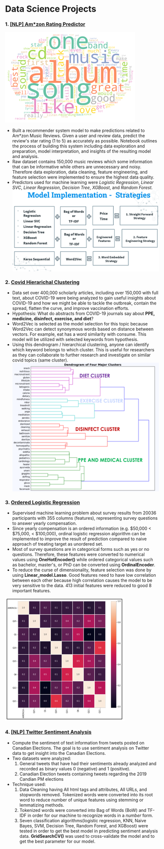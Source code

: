 # Data Science Projects
### 1. [[NLP] Am*zon Rating Predictor](https://github.com/fendihalim/fendihalim/tree/main/Data%20Science/A_music_rating_prediction)
![alt text](https://github.com/fendihalim/fendihalim/blob/main/Data%20Science/A_music_rating_prediction/a-word-cloud.png)
- Built a recommender system model to make predictions related to Am*zon Music Reviews. Given a user and review data, predict the review's star rating (1 to 5) as accurately as possible. Notebook outlines the process of building this system including data exploration and preparation, model interpretation, and insights of the resulting model and analysis. 
- Raw dataset contains 150,000 music reviews which some information that can be informative while others are unnecessary and noisy. Therefore data exploration, data cleaning, feature engineering, and feature selection were implemented to ensure the highest data quality. 
- Predictors used for machine learning were *Logistic Regression*, *Linear SVC*, *Linear Regression*, *Decision Tree*, *XGBoost*, and *Random Forest.*
![alt text](https://github.com/fendihalim/fendihalim/blob/main/Data%20Science/A_music_rating_prediction/model-implementation.png)
### 2. [Covid Hierarichal Clustering](https://github.com/fendihalim/fendihalim/blob/main/Data%20Science/COVID_Clustering/covid-clustering.ipynb)
- Data set over 400,000 scholarly articles, including over 150,000 with full text, about COVID-19 were being analyzed to gain useful insights about COVID-19 and how we might be able to tackle the outbreak, contain the spread, flatten the curve, and improve vaccination efforts. 
- Hypothesis: What do abstracts from COVID-19 journals say about **PPE, medicine, disinfect, exercise, and diet**?
- Word2Vec is selected as the model selection for this topic because Word2Vec can detect synonymous words based on distance between vectors. For example, eat has a word similarity with consume. This model will be utilized with selected keywords from hypothesis.
- Using this dendrogram / hierarchical clustering, anyone can identify which keyword belongs to which cluster. This is useful for researchers as they can collaborate to further research and investigate on similar covid topics (same cluster). 
![alt text](https://github.com/fendihalim/fendihalim/blob/main/Data%20Science/COVID_Clustering/dendrogram-hierarchichal-clustering.png)
### 3. [Ordered Logistic Regression](https://github.com/fendihalim/fendihalim/blob/main/Data%20Science/ordinal_logistic_regression_survey/ordinal-logistic-regression-survey.ipynb)
- Supervised machine learning problem about survey results from 20036 participants with 355 columns (features), representing survey questions to answer yearly compensation.
- Since yearly compensation is an ordered information (e.g. $50,000 < $75,000, < $100,000), ordinal logistic regression algorithm can be implemented to improve the result of prediction compared to naive approach of treating target as unordered set.
- Most of survey questions are in categorical forms such as yes or no questions. Therefore, these features were converted to numerical values using **OneHotEncoder()** while ordered categorical values such as bachelor, master's, or PhD can be converted using **OrdinalEncoder**.
- To reduce the curse of dimensionality, feature selection was done by using **Linear_model.Lasso**. Good features need to have low correlation between each other because high correlation causes the model to be very sensitive to the data. 413 initial features were reduced to good 8 important features.

![alt text](https://github.com/fendihalim/fendihalim/blob/main/Data%20Science/ordinal_logistic_regression_survey/heatmap-feature-correlation.png)
### 4. [[NLP] Twitter Sentiment Analysis](https://github.com/fendihalim/fendihalim/blob/main/Data%20Science/twitter_sentiment_election/twitter-sentiment-election.ipynb)
- Compute the sentiment of text information from tweets posted on Canadian Elections. The goal is to use sentiment analysis on Twitter data to get insight into the Canadian Elections.
- Two datasets were analyzed:
  1. General tweets that have had their sentiments already analyzed and recorded as binary values 0 (negative) and 1 (positive).
  2. Canadian Election tweets containing tweets regarding the 2019 Candian PM elections
- Technique used:
  1. Data Cleaning having All html tags and attributes, All URLs, and stopwords removed. Tokenized words were converted into its root word to reduce number of unique features using stemming or lemmatizing methods.
  2. Tokenized words were converted into Bag of Words (BoW) and TF-IDF in order for our machine to recognize words in a *number* form.
  3. Seven classification algorithms(logistic regression, KNN, Naive Bayes, SVM, Decision Tree, Random Forest, and XGBoost) were tested in order to get the best model in predicting sentiment analysis data. **GridSearchCV()** was used to cross-validate the model and to get the best parameter for our model.
